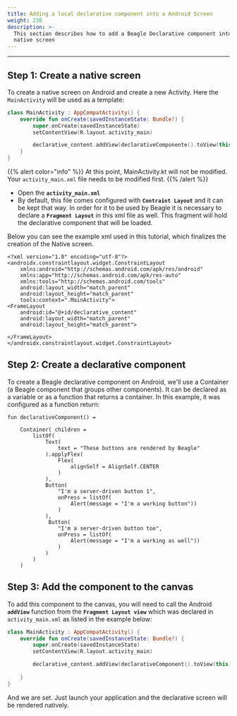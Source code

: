 ```yaml
---
title: Adding a local declarative component into a Android Screen
weight: 230
description: >-
  This section describes how to add a Beagle Declarative component into a
  native screen
---
```


---

## Step 1: Create a native screen

To create a native screen on Android and create a new Activity. Here the `MainActivity` will be used as a template:


```kotlin
class MainActivity : AppCompatActivity() {
    override fun onCreate(savedInstanceState: Bundle?) {
        super.onCreate(savedInstanceState)
        setContentView(R.layout.activity_main)

        declarative_content.addView(declarativeComponente().toView(this))
    }
}


```


{{% alert color="info" %}}
At this point, MainActivity.kt will not be modified. Your `activity_main.xml` file needs to be modified first. 
{{% /alert %}}

* Open the **`activity_main.xml`**
* By default, this file comes configured with **`Contraint Layout`** and it can be kept that way. In order for it to be used by Beagle it is necessary to declare a **`Fragment Layout`** in this xml file as well. This fragment will hold the declarative component that will be loaded.

Below you can see the example xml used in this tutorial, which finalizes the creation of the Native screen.


```markup
<?xml version="1.0" encoding="utf-8"?>
<androidx.constraintlayout.widget.ConstraintLayout 
    xmlns:android="http://schemas.android.com/apk/res/android"
    xmlns:app="http://schemas.android.com/apk/res-auto"
    xmlns:tools="http://schemas.android.com/tools"
    android:layout_width="match_parent"
    android:layout_height="match_parent"
    tools:context=".MainActivity">
<FrameLayout
    android:id="@+id/declarative_content"
    android:layout_width="match_parent"
    android:layout_height="match_parent">

</FrameLayout>
</androidx.constraintlayout.widget.ConstraintLayout>
```
## Step 2: Create a declarative component

To create a Beagle declarative component on Android, we'll use a Container \(a Beagle component that groups other components\). It can be declared as a variable or as a function that returns a container. In this example, it was configured as a function return:


```text
fun declarativeComponent() =

    Container( children =
        listOf(
            Text(
                text = "These buttons are rendered by Beagle"
            ).applyFlex(
                Flex(
                    alignSelf = AlignSelf.CENTER
                )
            ),
            Button(
                "I'm a server-driven button 1",
                onPress = listOf(
                    Alert(message = "I'm a working button"))
                )
            ),
             Button(
                "I'm a server-driven button too",
                onPress = listOf(
                    Alert(message = "I'm a working as well"))
                )
            )
        )
    )
```
## Step 3: Add the component to the canvas

To add this component to the canvas, you will need to call the Android **`addView`** function from the **`Fragment Layout view`** which was declared in `activity_main.xml` as listed in the example below:


```kotlin
class MainActivity : AppCompatActivity() {
    override fun onCreate(savedInstanceState: Bundle?) {
        super.onCreate(savedInstanceState)
        setContentView(R.layout.activity_main)

        declarative_content.addView(declarativeComponent().toView(this))
        
    }
}
```

And we are set. Just launch your application and the declarative screen will be rendered natively.
